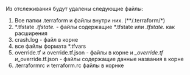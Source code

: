 Из отслеживания будут удалены следующие файлы:
1) Все папки .terraform и файлы внутри них. (**/.terraform/*)
2) *.tfstate    *.tfstate.* - файлы содержащие *.tfstate или *.tfstate.* как расширения
3) crash.log - файл в корне
4) все файлы формата *.tfvars
5) override.tf и override.tf.json - файлы в корне и *_override.tf и*_override.tf.json - файлы содержащие данные названия в корне
6) .terraformrc и terraform.rc файлы в корнке
